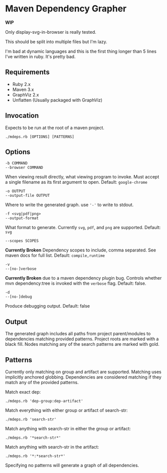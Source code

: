 Maven Dependency Grapher
========================

**WIP**

Only display-svg-in-browser is really tested.

This should be split into multiple files but I'm lazy.

I'm bad at dynamic languages and this is the first thing longer
than 5 lines I've written in ruby. It's pretty bad.

Requirements
------------

* Ruby 2.x
* Maven 3.x
* GraphViz 2.x
* Unflatten (Usually packaged with GraphViz)

Invocation
----------

Expects to be run at the root of a maven project.

    ./mdeps.rb [OPTIONS] [PATTERNS]

Options
-------

    -b COMMAND
    --browser COMMAND
When viewing result directly, what viewing program to invoke. Must accept a single
filename as its first argument to open. Default: `google-chrome` 

    -o OUTPUT
    --output-file OUTPUT
Where to write the generated graph. use `'-'` to write to stdout.

    -f <svg|pdf|png>
    --output-format
What format to generate. Currently `svg`, `pdf`, and `png` are supported. Default: `svg`

    --scopes SCOPES
**Currently Broken** Dependency scopes to include, comma separated. See maven docs for
full list. Default: `compile,runtime`

    -v
    --[no-]verbose
**Currently Broken** due to a maven dependency plugin bug.
Controls whether mvn dependency:tree is invoked with the `verbose` flag. Default: false.

    -d
    --[no-]debug
Produce debugging output. Default: false

Output
------

The generated graph includes all paths from project parent/modules to dependencies matching provided patterns.
Project roots are marked with a black fill. Nodes matching any of the search patterns are marked with gold.

Patterns
--------

Currently only matching on group and artifact are supported. Matching uses implicitly anchored globbing.
Dependencies are considered matching if they match any of the provided patterns.

Match exact dep:

    ./mdeps.rb 'dep-group:dep-artifact'

Match everything with either group or artifact of search-str:

    ./mdeps.rb 'search-str'

Match anything with search-str in either the group or artifact:

    ./mdeps.rb '*search-str*'

Match anything with search-str in the artifact:

    ./mdeps.rb '*:*search-str*'

Specifying no patterns will generate a graph of all dependencies.